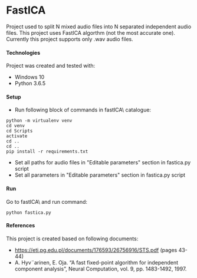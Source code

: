 # FastICA
Project used to split N mixed audio files into N separated independent audio files. This project uses FastICA algorthm (not the most accurate one). Currently this project supports only .wav audio files.


#### Technologies
Project was created and tested with:
* Windows 10
* Python 3.6.5


#### Setup
- Run following block of commands in fastICA\ catalogue:
```
python -m virtualenv venv
cd venv
cd Scripts
activate
cd ..
cd ..
pip install -r requirements.txt
```
- Set all paths for audio files in "Editable parameters" section in fastica.py script
- Set all parameters in "Editable parameters" section in fastica.py script


#### Run
Go to fastICA\ and run command:
```
python fastica.py
```


#### References
This project is created based on following documents:
- https://eti.pg.edu.pl/documents/176593/26756916/STS.pdf (pages 43-44)
- A. Hyv¨arinen, E. Oja. “A fast fixed-point algorithm for independent component analysis”, Neural Computation, vol. 9, pp. 1483-1492, 1997.
